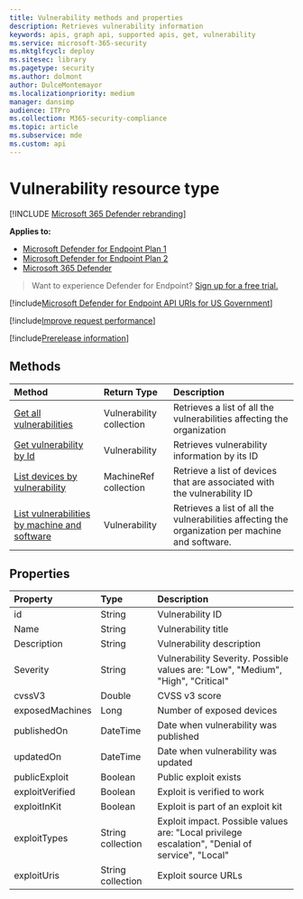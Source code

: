```yaml
---
title: Vulnerability methods and properties
description: Retrieves vulnerability information
keywords: apis, graph api, supported apis, get, vulnerability
ms.service: microsoft-365-security
ms.mktglfcycl: deploy
ms.sitesec: library
ms.pagetype: security
ms.author: dolmont
author: DulceMontemayor
ms.localizationpriority: medium
manager: dansimp
audience: ITPro
ms.collection: M365-security-compliance
ms.topic: article
ms.subservice: mde
ms.custom: api
---
```


# Vulnerability resource type

[!INCLUDE [Microsoft 365 Defender rebranding](../../includes/microsoft-defender.md)]


**Applies to:**
- [Microsoft Defender for Endpoint Plan 1](https://go.microsoft.com/fwlink/?linkid=2154037)
- [Microsoft Defender for Endpoint Plan 2](https://go.microsoft.com/fwlink/?linkid=2154037)
- [Microsoft 365 Defender](https://go.microsoft.com/fwlink/?linkid=2118804)

> Want to experience Defender for Endpoint? [Sign up for a free trial.](https://signup.microsoft.com/create-account/signup?products=7f379fee-c4f9-4278-b0a1-e4c8c2fcdf7e&ru=https://aka.ms/MDEp2OpenTrial?ocid=docs-wdatp-pullalerts-abovefoldlink)

[!include[Microsoft Defender for Endpoint API URIs for US Government](../../includes/microsoft-defender-api-usgov.md)]

[!include[Improve request performance](../../includes/improve-request-performance.md)]

[!include[Prerelease information](../../includes/prerelease.md)]

## Methods

Method|Return Type|Description
:---|:---|:---
[Get all vulnerabilities](get-all-vulnerabilities.md)|Vulnerability collection|Retrieves a list of all the vulnerabilities affecting the organization
[Get vulnerability by Id](get-vulnerability-by-id.md)|Vulnerability|Retrieves vulnerability information by its ID
[List devices by vulnerability](get-machines-by-vulnerability.md)|MachineRef collection|Retrieve a list of devices that are associated with the vulnerability ID
[List vulnerabilities by machine and software](get-all-vulnerabilities-by-machines.md)|Vulnerability|Retrieves a list of all the vulnerabilities affecting the organization per machine and software.

## Properties

Property|Type|Description
:---|:---|:---
id|String|Vulnerability ID
Name|String|Vulnerability title
Description|String|Vulnerability description
Severity|String|Vulnerability Severity. Possible values are: "Low", "Medium", "High", "Critical"
cvssV3|Double|CVSS v3 score
exposedMachines|Long|Number of exposed devices
publishedOn|DateTime|Date when vulnerability was published
updatedOn|DateTime|Date when vulnerability was updated
publicExploit|Boolean|Public exploit exists
exploitVerified|Boolean|Exploit is verified to work
exploitInKit|Boolean|Exploit is part of an exploit kit
exploitTypes|String collection|Exploit impact. Possible values are: "Local privilege escalation", "Denial of service", "Local"
exploitUris|String collection|Exploit source URLs
